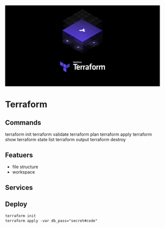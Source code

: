 ![](banner.png)

# Terraform

## Commands

terraform init
terraform validate
terraform plan
terraform apply
terraform show
terraform state list
terraform output
terraform destroy

## Featuers

- file structure
- workspace

## Services

## Deploy

```
terraform init
terraform apply -var db_pass="secret#code"
```
